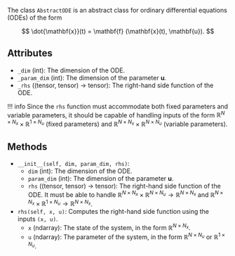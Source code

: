 
The class `AbstractODE` is an abstract class for ordinary differential equations (ODEs)
of the form

$$ \dot{\mathbf{x}}(t) = \mathbf{f} (\mathbf{x}(t), \mathbf{u}). $$

## Attributes

- `_dim` (int): The dimension of the ODE.
- `_param_dim` (int): The dimension of the parameter $\mathbf{u}$.
- `_rhs` ((tensor, tensor) -> tensor): The right-hand side function of the ODE.

!!! info
    Since the `rhs` function must accommodate both fixed parameters and variable parameters,
    it should be capable of handling inputs of the form 
    $\mathbb{R}^{N \times N_x} \times \mathbb{R}^{1 \times N_u}$ (fixed parameters) and
    $\mathbb{R}^{N \times N_x} \times \mathbb{R}^{N \times N_u}$ (variable parameters).

## Methods

- `__init__(self, dim, param_dim, rhs)`:
    - `dim` (int): The dimension of the ODE.
    - `param_dim` (int): The dimension of the parameter $\mathbf{u}$.
    - `rhs` ((tensor, tensor) -> tensor): The right-hand side function of the ODE.
      It must be able to handle 
      $\mathbb{R}^{N \times N_x} \times \mathbb{R}^{N \times N_u} \rightarrow \mathbb{R}^{N \times N_x}$ and
      $\mathbb{R}^{N \times N_x} \times \mathbb{R}^{1 \times N_u} \rightarrow \mathbb{R}^{N \times N_x}$.
- `rhs(self, x, u)`: Computes the right-hand side function using the inputs `(x, u)`.
    - `x` (ndarray): The state of the system, in the form $\mathbb{R}^{N \times N_x}$.
    - `u` (ndarray): The parameter of the system, in the form $\mathbb{R}^{N \times N_u}$ or $\mathbb{R}^{1 \times N_u}$.
